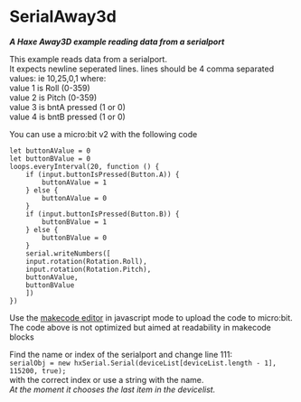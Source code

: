 # SerialAway3d

***A Haxe Away3D example reading data from a serialport***

This example reads data from a serialport.  
It expects newline seperated lines.
lines should be 4 comma separated values: ie 10,25,0,1 where:  
value 1 is Roll (0-359)   
value 2 is Pitch (0-359)  
value 3 is bntA pressed (1 or 0)  
value 4 is bntB pressed (1 or 0)  

You can use a micro:bit v2 with the following code
```
let buttonAValue = 0
let buttonBValue = 0
loops.everyInterval(20, function () {
    if (input.buttonIsPressed(Button.A)) {
        buttonAValue = 1
    } else {
        buttonAValue = 0
    }
    if (input.buttonIsPressed(Button.B)) {
        buttonBValue = 1
    } else {
        buttonBValue = 0
    }
    serial.writeNumbers([
    input.rotation(Rotation.Roll),
    input.rotation(Rotation.Pitch),
    buttonAValue,
    buttonBValue
    ])
})
```
Use the [makecode editor](https://makecode.microbit.org/#editor) in javascript mode to upload the code to micro:bit.  
The code above is not optimized but aimed at readability in makecode blocks

Find the name or index of the serialport and change line 111:  
`serialObj = new hxSerial.Serial(deviceList[deviceList.length - 1], 115200, true);`  
with the correct index or use a string with the name.  
*At the moment it chooses the last item in the devicelist.*

